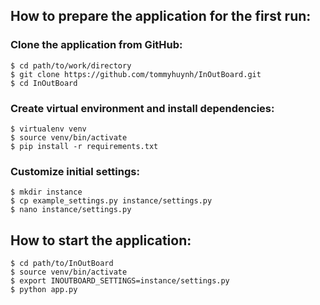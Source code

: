 ## How to prepare the application for the first run:
### Clone the application from GitHub:
```
$ cd path/to/work/directory
$ git clone https://github.com/tommyhuynh/InOutBoard.git
$ cd InOutBoard
```
### Create virtual environment and install dependencies:
```
$ virtualenv venv
$ source venv/bin/activate
$ pip install -r requirements.txt
```
### Customize initial settings:
```
$ mkdir instance
$ cp example_settings.py instance/settings.py
$ nano instance/settings.py
```

## How to start the application:
```
$ cd path/to/InOutBoard
$ source venv/bin/activate
$ export INOUTBOARD_SETTINGS=instance/settings.py
$ python app.py
```
